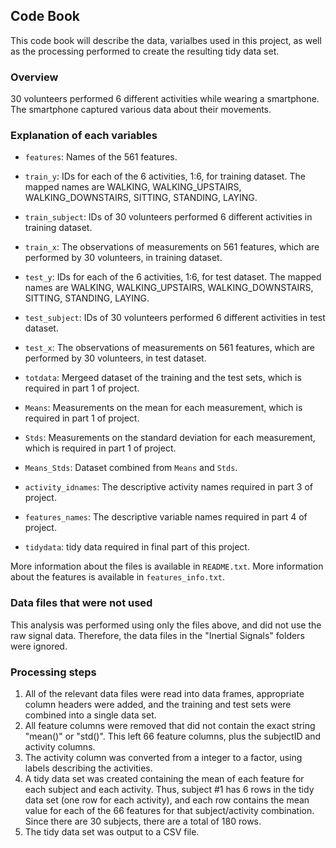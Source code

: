 ## Code Book

This code book will describe the data, varialbes used in this project, as well as the processing performed to create the resulting tidy data set.

### Overview

30 volunteers performed 6 different activities while wearing a smartphone. The smartphone captured various data about their movements.

### Explanation of each variables

* `features`: Names of the 561 features.

* `train_y`: IDs for each of the 6 activities, 1:6, for training dataset. The mapped names are WALKING, WALKING_UPSTAIRS, WALKING_DOWNSTAIRS, SITTING, STANDING, LAYING. 
* `train_subject`: IDs of 30 volunteers performed 6 different activities in training dataset.
* `train_x`: The observations of measurements on 561 features, which are performed by 30 volunteers, in training dataset. 

* `test_y`: IDs for each of the 6 activities, 1:6, for test dataset. The mapped names are WALKING, WALKING_UPSTAIRS, WALKING_DOWNSTAIRS, SITTING, STANDING, LAYING. 
* `test_subject`: IDs of 30 volunteers performed 6 different activities in test dataset.
* `test_x`: The observations of measurements on 561 features, which are performed by 30 volunteers, in test dataset. 

* `totdata`: Mergeed dataset of the training and the test sets, which is required in part 1 of project.

* `Means`: Measurements on the mean for each measurement, which is required in part 1 of project.
* `Stds`: Measurements on the standard deviation for each measurement, which is required in part 1 of project. 
* `Means_Stds`: Dataset combined from `Means` and `Stds`.

* `activity_idnames`: The descriptive activity names required in part 3 of project.


* `features_names`: The descriptive variable names required in part 4 of project.

* `tidydata`: tidy data required in final part of this project. 

More information about the files is available in `README.txt`. More information about the features is available in `features_info.txt`.

### Data files that were not used

This analysis was performed using only the files above, and did not use the raw signal data. Therefore, the data files in the "Inertial Signals" folders were ignored.

### Processing steps

1. All of the relevant data files were read into data frames, appropriate column headers were added, and the training and test sets were combined into a single data set.
2. All feature columns were removed that did not contain the exact string "mean()" or "std()". This left 66 feature columns, plus the subjectID and activity columns.
3. The activity column was converted from a integer to a factor, using labels describing the activities.
4. A tidy data set was created containing the mean of each feature for each subject and each activity. Thus, subject #1 has 6 rows in the tidy data set (one row for each activity), and each row contains the mean value for each of the 66 features for that subject/activity combination. Since there are 30 subjects, there are a total of 180 rows.
5. The tidy data set was output to a CSV file.
